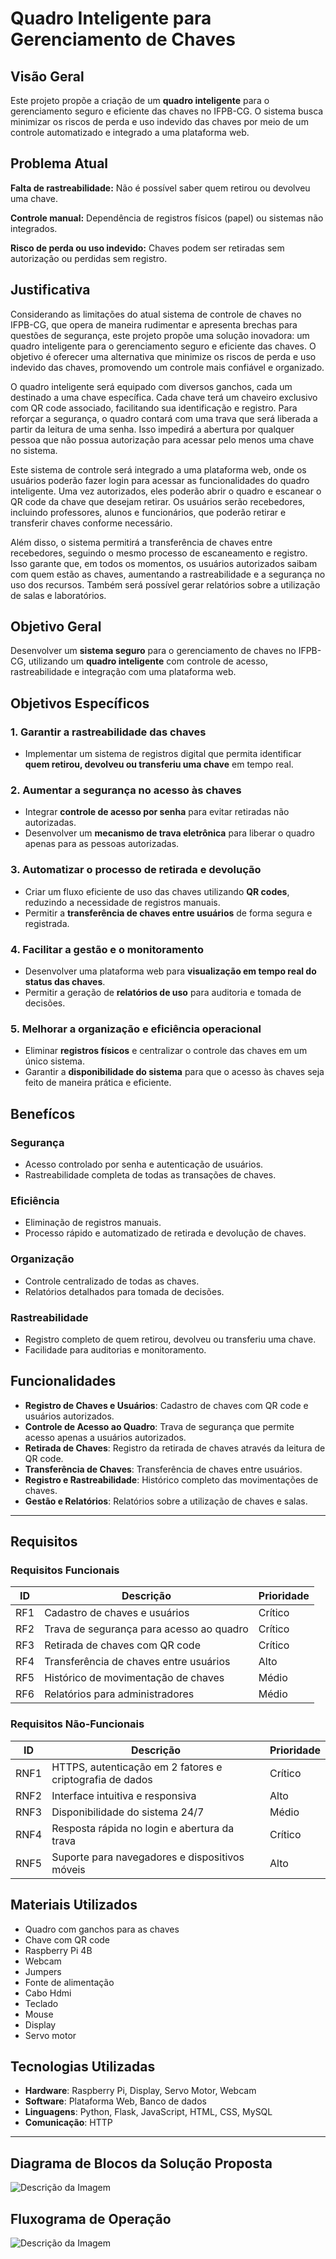 # Quadro Inteligente para Gerenciamento de Chaves

## Visão Geral
Este projeto propõe a criação de um **quadro inteligente** para o gerenciamento seguro e eficiente das chaves no IFPB-CG. O sistema busca minimizar os riscos de perda e uso indevido das chaves por meio de um controle automatizado e integrado a uma plataforma web.



## Problema Atual
**Falta de rastreabilidade:** Não é possível saber quem retirou ou devolveu uma chave.

**Controle manual:** Dependência de registros físicos (papel) ou sistemas não integrados.

**Risco de perda ou uso indevido:** Chaves podem ser retiradas sem autorização ou perdidas sem registro.



## Justificativa
Considerando as limitações do atual sistema de controle de chaves no IFPB-CG, que opera de maneira rudimentar e apresenta brechas para questões de segurança, este projeto propõe uma solução inovadora: um quadro inteligente para o gerenciamento seguro e eficiente das chaves. O objetivo é oferecer uma alternativa que minimize os riscos de perda e uso indevido das chaves, promovendo um controle mais confiável e organizado.

O quadro inteligente será equipado com diversos ganchos, cada um destinado a uma chave específica. Cada chave terá um chaveiro exclusivo com QR code associado, facilitando sua identificação e registro. Para reforçar a segurança, o quadro contará com uma trava que será liberada a partir da leitura de uma senha. Isso impedirá a abertura por qualquer pessoa que não possua autorização para acessar pelo menos uma chave no sistema.

Este sistema de controle será integrado a uma plataforma web, onde os usuários poderão fazer login para acessar as funcionalidades do quadro inteligente. Uma vez autorizados, eles poderão abrir o quadro e escanear o QR code da chave que desejam retirar. Os usuários serão recebedores, incluindo professores, alunos e funcionários, que poderão retirar e transferir chaves conforme necessário.

Além disso, o sistema permitirá a transferência de chaves entre recebedores, seguindo o mesmo processo de escaneamento e registro. Isso garante que, em todos os momentos, os usuários autorizados saibam com quem estão as chaves, aumentando a rastreabilidade e a segurança no uso dos recursos. Também será possível gerar relatórios sobre a utilização de salas e laboratórios.

## Objetivo Geral
Desenvolver um **sistema seguro** para o gerenciamento de chaves no IFPB-CG, utilizando um **quadro inteligente** com controle de acesso, rastreabilidade e integração com uma plataforma web.

## Objetivos Específicos

### 1. Garantir a rastreabilidade das chaves
- Implementar um sistema de registros digital que permita identificar **quem retirou, devolveu ou transferiu uma chave** em tempo real.

### 2. Aumentar a segurança no acesso às chaves
- Integrar **controle de acesso por senha** para evitar retiradas não autorizadas.
- Desenvolver um **mecanismo de trava eletrônica** para liberar o quadro apenas para as pessoas autorizadas.

### 3. Automatizar o processo de retirada e devolução
- Criar um fluxo eficiente de uso das chaves utilizando **QR codes**, reduzindo a necessidade de registros manuais.
- Permitir a **transferência de chaves entre usuários** de forma segura e registrada.

### 4. Facilitar a gestão e o monitoramento
- Desenvolver uma plataforma web para **visualização em tempo real do status das chaves**.
- Permitir a geração de **relatórios de uso** para auditoria e tomada de decisões.

### 5. Melhorar a organização e eficiência operacional
- Eliminar **registros físicos** e centralizar o controle das chaves em um único sistema.
- Garantir a **disponibilidade do sistema** para que o acesso às chaves seja feito de maneira prática e eficiente.


## Benefícos
### Segurança
- Acesso controlado por senha e autenticação de usuários.
- Rastreabilidade completa de todas as transações de chaves.
### Eficiência
- Eliminação de registros manuais.
- Processo rápido e automatizado de retirada e devolução de chaves.
### Organização
- Controle centralizado de todas as chaves.
- Relatórios detalhados para tomada de decisões.
### Rastreabilidade
- Registro completo de quem retirou, devolveu ou transferiu uma chave.
- Facilidade para auditorias e monitoramento.



## Funcionalidades
- **Registro de Chaves e Usuários**: Cadastro de chaves com QR code e usuários autorizados.
- **Controle de Acesso ao Quadro**: Trava de segurança que permite acesso apenas a usuários autorizados.
- **Retirada de Chaves**: Registro da retirada de chaves através da leitura de QR code.
- **Transferência de Chaves**: Transferência de chaves entre usuários.
- **Registro e Rastreabilidade**: Histórico completo das movimentações de chaves.
- **Gestão e Relatórios**: Relatórios sobre a utilização de chaves e salas.

----

## Requisitos
### Requisitos Funcionais
| ID  | Descrição | Prioridade |
|-----|------------|------------|
| RF1 | Cadastro de chaves e usuários | Crítico |
| RF2 | Trava de segurança para acesso ao quadro | Crítico |
| RF3 | Retirada de chaves com QR code | Crítico |
| RF4 | Transferência de chaves entre usuários | Alto |
| RF5 | Histórico de movimentação de chaves | Médio |
| RF6 | Relatórios para administradores | Médio |

### Requisitos Não-Funcionais
| ID | Descrição | Prioridade |
|----|------------|------------|
| RNF1 | HTTPS, autenticação em 2 fatores e criptografia de dados | Crítico |
| RNF2 | Interface intuitiva e responsiva | Alto |
| RNF3 | Disponibilidade do sistema 24/7 | Médio |
| RNF4 | Resposta rápida no login e abertura da trava | Crítico |
| RNF5 | Suporte para navegadores e dispositivos móveis | Alto |



## Materiais Utilizados
- Quadro com ganchos para as chaves
- Chave com QR code
- Raspberry Pi 4B
- Webcam
- Jumpers
- Fonte de alimentação
- Cabo Hdmi
- Teclado
- Mouse
- Display
- Servo motor



## Tecnologias Utilizadas
- **Hardware**: Raspberry Pi, Display, Servo Motor, Webcam
- **Software**: Plataforma Web, Banco de dados
- **Linguagens**: Python, Flask, JavaScript, HTML, CSS, MySQL
- **Comunicação**: HTTP

----
## Diagrama de Blocos da Solução Proposta
![Descrição da Imagem](Diagrama_Blocos.PNG)

## Fluxograma de Operação
![Descrição da Imagem](Fluxograma_Chaves.jpg)
